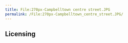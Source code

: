 ```yaml
---
title: File:270px-Campbelltown centre street.JPG
permalink: /File:270px-Campbelltown_centre_street.JPG/
---
```


## Licensing